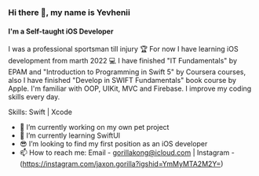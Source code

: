### Hi there 👋, my name is Yevhenii
#### I'm a Self-taught iOS Developer
I was a professional sportsman till injury 🏆
For now I have learning iOS development from marth 2022 💻
I have finished "IT Fundamentals" by EPAM and "Introduction to Programming in Swift 5" by Coursera courses, also I have finished "Develop in SWIFT Fundamentals" book course by Apple. I'm familiar with OOP, UIKit, MVC and Firebase.
I improve my coding skills every day.

Skills: Swift | Xcode

- 🔭 I’m currently working on my own pet project 
- 🌱 I’m currently learning SwiftUI
- 😎 I’m looking to find my first position as an iOS developer
- 📫 How to reach me: Email - gorillakong@icloud.com | Instagram - (https://instagram.com/jaxon.gorilla?igshid=YmMyMTA2M2Y=) 










